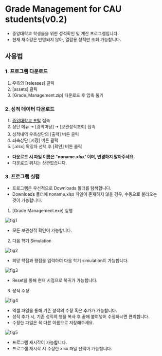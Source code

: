 # Grade Management for CAU students(v0.2)
* 중앙대학교 학생들을 위한 성적확인 및 계산 프로그램입니다.
* 현재 재수강은 반영되지 않아, 열람용 성적만 조회 가능합니다. 
##  사용법
### 1. 프로그램 다운로드
1. 우측의 [releases] 클릭
2. [assets] 클릭
3. [Grade_Management.zip] 다운로드 후 압축 풀기
### 2. 성적 데이터 다운로드
1. [중앙대학교 포탈](https://mportal.cau.ac.kr/main.do) 접속
2. 상단 메뉴 🠆 [강의마당] 🠆 [보관성적조회] 접속
3. 성적내역 우측상단의 [출력] 버튼 클릭
4. 좌측상단 [저장] 버튼 클릭
5. [.xlsx] 확장자 선택 후 [확인] 버튼 클릭
* **다운로드 시 파일 이름은 "noname.xlsx' 이며, 변경하지 말아주세요.**
* 다운로드 위치는 상관없습니다. 
### 3. 프로그램 실행
* 프로그램은 우선적으로 Downloads 폴더를 탐색합니다.
* Downloads 폴더에 noname.xlsx 파일이 존재하지 않을 경우, 수동으로 불러오는 것이 가능합니다.
1. [Grade Management.exe] 실행

![fig1](https://user-images.githubusercontent.com/47859342/97289131-22015c00-188a-11eb-97ee-a8c51dee77b6.png)
* 모든 보관성적 확인이 가능합니다.
2. 다음 학기 Simulation

![fig2](https://user-images.githubusercontent.com/47859342/97289403-7c9ab800-188a-11eb-9f84-4e4d3b015d24.png)
* 희망 학점과 평점을 입력하여 다음 학기 simulation이 가능합니다.

![fig3](https://user-images.githubusercontent.com/47859342/97289935-372aba80-188b-11eb-9558-0acb616a4596.png)
* Reset을 통해 현재 시점으로 복귀가 가능합니다.
3. 성적 수정

![fig4](https://user-images.githubusercontent.com/47859342/97290575-11ea7c00-188c-11eb-951a-6fac6b20e3ff.png)
* 엑셀 파일을 통해 기존 성적의 수정 혹은 추가가 가능합니다.
* 성적 추가 시, 기존 성적의 행을 복사 후 끝에 붙여넣어 수정하시면 편리합니다.
* 수정한 파일은 꼭 다른 이름으로 저장해주세요.

![fig5](https://user-images.githubusercontent.com/47859342/97290994-ace35600-188c-11eb-8931-fdded1728246.png)
* 프로그램 재시작이 가능합니다.
* 프로그램 재시작 시 수정한 xlsx 파일 선택이 가능합니다.


